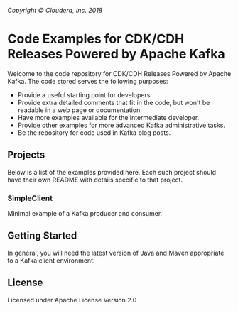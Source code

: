 _Copyright &copy; Cloudera, Inc. 2018_

# Code Examples for CDK/CDH Releases Powered by Apache Kafka

Welcome to the code repository for CDK/CDH Releases Powered by Apache Kafka. The code stored serves the following purposes:

* Provide a useful starting point for developers.
* Provide extra detailed comments that fit in the code, but won't be readable in a web page or documentation.
* Have more examples available for the intermediate developer.
* Provide other examples for more advanced Kafka administrative tasks.
* Be the repository for code used in Kafka blog posts.

## Projects

Below is a list of the examples provided here.  Each such project should have their own README with details specific to that project.

### SimpleClient

Minimal example of a Kafka producer and consumer.

## Getting Started

In general, you will need the latest version of Java and Maven appropriate
to a Kafka client environment.

## License

Licensed under Apache License Version 2.0

